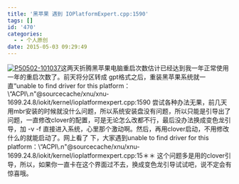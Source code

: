 ```yaml
---
title: '黑苹果 遇到 IOPlatformExpert.cpp:1590'
tags: []
id: '470'
categories:
  - - 个人原创
date: 2015-05-03 09:29:49
---
```


[![P50502-101037](http://gcsee.com/wp-content/uploads/2015/05/P50502-101037-300x225.jpg)](http://gcsee.com/wp-content/uploads/2015/05/P50502-101037.jpg)这两天折腾黑苹果电脑重启次数估计已经达到我一年正常使用一年的重启次数了。前天将分区转成 gpt格式之后，重装黑苹果系统就一直“unable to find driver for this platform：\\“ACPI\\.n"@sourcecache/xnu/xnu-1699.24.8/iokit/kernel/ioplatformexpert.cpp:1590 尝试各种办法无果，前几天用mbr安装的时候就没什么问题，所以系统安装盘没有问题，所以只能是引导出了问题，一直修改clover的配置，可是无论怎么改都不行，最后没办法换成变色龙引导，加 -v -f 直接进入系统，心里那个激动啊。然后，再用clover启动，不用修改什么的就能启动了。网上看了 下，大家遇到unable to find driver for this platform：\\“ACPI\\.n"@sourcecache/xnu/xnu-1699.24.8/iokit/kernel/ioplatformexpert.cpp:15＊＊ 这个问题多是用的clover引导，所以，如果你一直卡在这个界面过不去，换成变色龙引导试试吧，说不定会有惊喜哦。